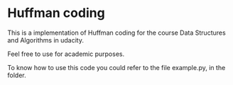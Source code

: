 # Huffman coding

This is a implementation of Huffman coding for the course Data Structures and Algorithms in udacity.

Feel free to use for academic purposes.

To know how to use this code you could refer to the file example.py, in the folder.